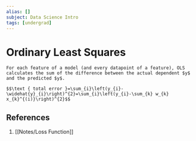 ```yaml
---
alias: []
subject: Data Science Intro
tags: [undergrad]
---
```

# Ordinary Least Squares

```ad-note
For each feature of a model (and every datapoint of a feature), OLS calculates the sum of the difference between the actual dependent $y$ and the predicted $y$.
```

```ad-math
$$\text { total error }=\sum_{i}\left(y_{i}-\widehat{y}_{i}\right)^{2}=\sum_{i}\left(y_{i}-\sum_{k} w_{k} x_{k}^{(i)}\right)^{2}$$
```

## References
1. [[Notes/Loss Function]]